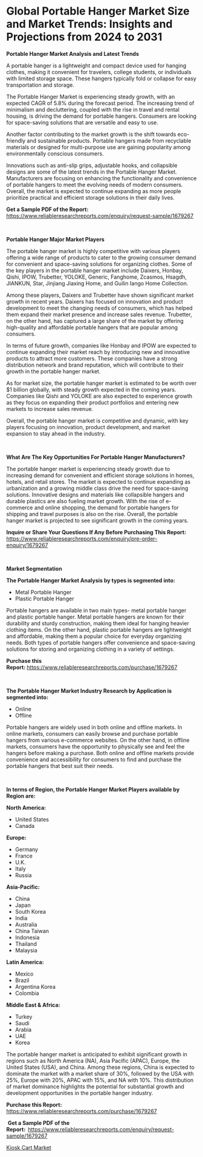 <p><h1>Global Portable Hanger Market Size and Market Trends: Insights and Projections from 2024 to 2031</h1></p><p><strong>Portable Hanger Market Analysis and Latest Trends</strong></p>
<p><p>A portable hanger is a lightweight and compact device used for hanging clothes, making it convenient for travelers, college students, or individuals with limited storage space. These hangers typically fold or collapse for easy transportation and storage.</p><p>The Portable Hanger Market is experiencing steady growth, with an expected CAGR of 5.8% during the forecast period. The increasing trend of minimalism and decluttering, coupled with the rise in travel and rental housing, is driving the demand for portable hangers. Consumers are looking for space-saving solutions that are versatile and easy to use.</p><p>Another factor contributing to the market growth is the shift towards eco-friendly and sustainable products. Portable hangers made from recyclable materials or designed for multi-purpose use are gaining popularity among environmentally conscious consumers.</p><p>Innovations such as anti-slip grips, adjustable hooks, and collapsible designs are some of the latest trends in the Portable Hanger Market. Manufacturers are focusing on enhancing the functionality and convenience of portable hangers to meet the evolving needs of modern consumers. Overall, the market is expected to continue expanding as more people prioritize practical and efficient storage solutions in their daily lives.</p></p>
<p><strong>Get a Sample PDF of the Report:&nbsp;</strong> <a href="https://www.reliableresearchreports.com/enquiry/request-sample/1679267">https://www.reliableresearchreports.com/enquiry/request-sample/1679267</a></p>
<p>&nbsp;</p>
<p><strong>Portable Hanger Major Market Players</strong></p>
<p><p>The portable hanger market is highly competitive with various players offering a wide range of products to cater to the growing consumer demand for convenient and space-saving solutions for organizing clothes. Some of the key players in the portable hanger market include Daixers, Honbay, Qishi, IPOW, Trubetter, YOLOKE, Generic, Fanghome, Zcasmos, Hsagdh, JIANKUN, Star, Jinjiang Jiaxing Home, and Guilin Iango Home Collection.</p><p>Among these players, Daixers and Trubetter have shown significant market growth in recent years. Daixers has focused on innovation and product development to meet the changing needs of consumers, which has helped them expand their market presence and increase sales revenue. Trubetter, on the other hand, has captured a large share of the market by offering high-quality and affordable portable hangers that are popular among consumers.</p><p>In terms of future growth, companies like Honbay and IPOW are expected to continue expanding their market reach by introducing new and innovative products to attract more customers. These companies have a strong distribution network and brand reputation, which will contribute to their growth in the portable hanger market.</p><p>As for market size, the portable hanger market is estimated to be worth over $1 billion globally, with steady growth expected in the coming years. Companies like Qishi and YOLOKE are also expected to experience growth as they focus on expanding their product portfolios and entering new markets to increase sales revenue.</p><p>Overall, the portable hanger market is competitive and dynamic, with key players focusing on innovation, product development, and market expansion to stay ahead in the industry.</p></p>
<p>&nbsp;</p>
<p><strong>What Are The Key Opportunities For Portable Hanger Manufacturers?</strong></p>
<p><p>The portable hanger market is experiencing steady growth due to increasing demand for convenient and efficient storage solutions in homes, hotels, and retail stores. The market is expected to continue expanding as urbanization and a growing middle class drive the need for space-saving solutions. Innovative designs and materials like collapsible hangers and durable plastics are also fueling market growth. With the rise of e-commerce and online shopping, the demand for portable hangers for shipping and travel purposes is also on the rise. Overall, the portable hanger market is projected to see significant growth in the coming years.</p></p>
<p><strong>Inquire or Share Your Questions If Any Before Purchasing This Report:</strong> <a href="https://www.reliableresearchreports.com/enquiry/pre-order-enquiry/1679267">https://www.reliableresearchreports.com/enquiry/pre-order-enquiry/1679267</a></p>
<p>&nbsp;</p>
<p><strong>Market Segmentation</strong></p>
<p><strong>The Portable Hanger Market Analysis by types is segmented into:</strong></p>
<p><ul><li>Metal Portable Hanger</li><li>Plastic Portable Hanger</li></ul></p>
<p><p>Portable hangers are available in two main types- metal portable hanger and plastic portable hanger. Metal portable hangers are known for their durability and sturdy construction, making them ideal for hanging heavier clothing items. On the other hand, plastic portable hangers are lightweight and affordable, making them a popular choice for everyday organizing needs. Both types of portable hangers offer convenience and space-saving solutions for storing and organizing clothing in a variety of settings.</p></p>
<p><strong>Purchase this Report:&nbsp;</strong><a href="https://www.reliableresearchreports.com/purchase/1679267">https://www.reliableresearchreports.com/purchase/1679267</a></p>
<p>&nbsp;</p>
<p><strong>The Portable Hanger Market Industry Research by Application is segmented into:</strong></p>
<p><ul><li>Online</li><li>Offline</li></ul></p>
<p><p>Portable hangers are widely used in both online and offline markets. In online markets, consumers can easily browse and purchase portable hangers from various e-commerce websites. On the other hand, in offline markets, consumers have the opportunity to physically see and feel the hangers before making a purchase. Both online and offline markets provide convenience and accessibility for consumers to find and purchase the portable hangers that best suit their needs.</p></p>
<p>&nbsp;</p>
<p><strong>In terms of Region, the Portable Hanger Market Players available by Region are:</strong></p>
<p>
    <p> <strong> North America: </strong>
        <ul>
            <li>United States</li>
            <li>Canada</li>
        </ul>
        </p> 
    <p> <strong> Europe: </strong>
        <ul>
            <li>Germany</li>
            <li>France</li>
            <li>U.K.</li>
            <li>Italy</li>
            <li>Russia</li>
        </ul>
        </p> 
    <p> <strong> Asia-Pacific: </strong>
        <ul>
            <li>China</li>
            <li>Japan</li>
            <li>South Korea</li>
            <li>India</li>
            <li>Australia</li>
            <li>China Taiwan</li>
            <li>Indonesia</li>
            <li>Thailand</li>
            <li>Malaysia</li>
        </ul>
        </p> 
    <p> <strong> Latin America: </strong>
        <ul>
            <li>Mexico</li>
            <li>Brazil</li>
            <li>Argentina Korea</li>
            <li>Colombia</li>
        </ul>
        </p> 
    <p> <strong> Middle East & Africa: </strong>
        <ul>
            <li>Turkey</li>
            <li>Saudi</li>
            <li>Arabia</li>
            <li>UAE</li>
            <li>Korea</li>
        </ul>
    </p>
    </p>
<p><p>The portable hanger market is anticipated to exhibit significant growth in regions such as North America (NA), Asia Pacific (APAC), Europe, the United States (USA), and China. Among these regions, China is expected to dominate the market with a market share of 30%, followed by the USA with 25%, Europe with 20%, APAC with 15%, and NA with 10%. This distribution of market dominance highlights the potential for substantial growth and development opportunities in the portable hanger industry.</p></p>
<p><strong>Purchase this Report: </strong><a href="https://www.reliableresearchreports.com/purchase/1679267">https://www.reliableresearchreports.com/purchase/1679267</a></p>
<p>&nbsp;<strong>Get a Sample PDF of the Report:&nbsp;&nbsp;</strong><a href="https://www.reliableresearchreports.com/enquiry/request-sample/1679267">https://www.reliableresearchreports.com/enquiry/request-sample/1679267</a></p>
<p><strong></strong></p>
<p><p><a href="https://cautious-neon-760.notion.site/Kiosk-Cart-Market-Size-and-Examines-its-Market-Scope-with-a-Primary-Focus-on-Growth-Opportunities--43839f9223a64b828c398421763d767d">Kiosk Cart Market</a></p></p>